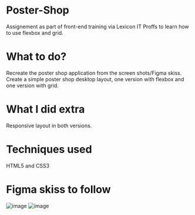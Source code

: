 # Poster-Shop

Assignement as part of front-end training via Lexicon IT Proffs to learn how to use flexbox and grid.

# What to do?

Recreate the poster shop application from the screen shots/Figma skiss. Create a simple poster shop desktop layout, one version with flexbox and one version with grid.

# What I did extra

Responsive layout in both versions.

# Techniques used

HTML5 and CSS3

# Figma skiss to follow
![image](https://github.com/user-attachments/assets/6b323200-6875-4a17-9ea8-8d344c537b05)
![image](https://github.com/user-attachments/assets/d477fb45-9fff-41b1-82f3-167a010d9b33)

